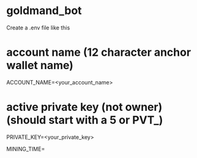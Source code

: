 # goldmand_bot

Create a .env file like this
  # account name (12 character anchor wallet name)
  ACCOUNT_NAME=<your_account_name>

  # active private key (not owner) (should start with a 5 or PVT_)
  PRIVATE_KEY=<your_private_key>

  MINING_TIME=<your mining time in minute>
